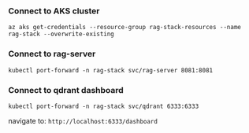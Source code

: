 ### Connect to AKS cluster

`az aks get-credentials --resource-group rag-stack-resources --name rag-stack --overwrite-existing`

### Connect to rag-server

`kubectl port-forward -n rag-stack svc/rag-server 8081:8081`

### Connect to qdrant dashboard

`kubectl port-forward -n rag-stack svc/qdrant 6333:6333`

navigate to: `http://localhost:6333/dashboard`